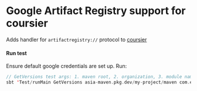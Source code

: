 # Google Artifact Registry support for coursier

Adds handler for `artifactregistry://` protocol to [coursier](https://get-coursier.io/)

#### Run test

Ensure default google credentials are set up. Run:

```scala
// GetVersions test args: 1. maven root, 2. organization, 3. module name
sbt 'Test/runMain GetVersions asia-maven.pkg.dev/my-project/maven com.example my-package_2.13'
```
